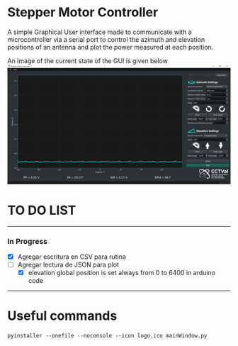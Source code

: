 # Stepper Motor Controller
A simple Graphical User interface made to communicate with a microcontroller via a serial port to control the azimuth and elevation positions of an antenna and plot the power measured at each position.

An image of the current state of the GUI is given below
![image](GUI_mockup.png)

# TO DO LIST
------------------------------------------------------------------
### In Progress
- [x] Agregar escritura en CSV para rutina
- [ ] Agregar lectura de JSON para plot
    - [x] elevation global position is set always from 0 to 6400 in arduino code
-------------------------------------------------------------------

# Useful commands
```
pyinstaller --onefile --noconsole --icon logo.ico mainWindow.py
```

